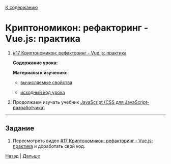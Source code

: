 [К содержанию](../readme.md#введение-в-web-разработку)

# Криптономикон: рефакторинг - Vue.js: практика

<!-- 1 час 24 мин -->

1. [#17 Криптономикон: рефакторинг - Vue.js: практика](https://www.youtube.com/watch?v=_esgbWGiP3c)

    **Содержание урока:**



    **Материалы к изучению:**

    - [вычисляемые свойства](https://v3.ru.vuejs.org/ru/guide/computed.html#%D0%B2%D1%8B%D1%87%D0%B8%D1%81%D0%BB%D1%8F%D0%B5%D0%BC%D1%8B%D0%B5-%D1%81%D0%B2%D0%BE%D0%B8%D1%81%D1%82%D0%B2%D0%B0)

    - [исходный код урока](https://gitlab.com/vuejs-club/youtube-course/cryptonomicon/-/tree/lesson5)

1. Продолжаем изучать учебник [JavaScript (CSS для JavaScript-разработчика)](https://learn.javascript.ru/css-for-js) 

<!-- TODO накидать рыбу для tailwind с плиткой -->

---

## Задание

1. Пересмотреть видео [#17 Криптономикон: рефакторинг - Vue.js: практика](https://www.youtube.com/watch?v=_esgbWGiP3c) и доработать свой код. 

<!-- 1. Создать web-приложение на VUE, реализующее отображение списка товаров/услуг из базы данных вашего курсового проекта

    - получение данных из АПИ
    - отображение списка плиткой -->

[Назад](./web_17.md) | [Дальше](./web_19.md)
